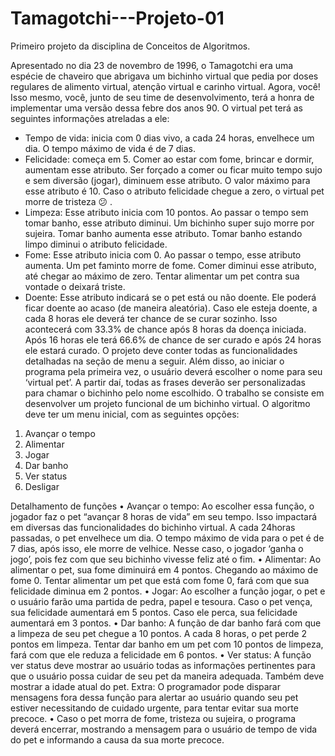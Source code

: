 # Tamagotchi---Projeto-01
Primeiro projeto da disciplina de Conceitos de Algoritmos.

Apresentado no dia 23 de novembro de 1996, o Tamagotchi era uma espécie de chaveiro que
abrigava um bichinho virtual que pedia por doses regulares de alimento virtual, atenção virtual
e carinho virtual. Agora, você! Isso mesmo, você, junto de seu time de desenvolvimento, terá a
honra de implementar uma versão dessa febre dos anos 90.
O virtual pet terá as seguintes informações atreladas a ele:
- Tempo de vida: inicia com 0 dias vivo, a cada 24 horas, envelhece um dia. O tempo
máximo de vida é de 7 dias.
- Felicidade: começa em 5. Comer ao estar com fome, brincar e dormir, aumentam esse
atributo. Ser forçado a comer ou ficar muito tempo sujo e sem diversão (jogar), diminuem esse
atributo. O valor máximo para esse atributo é 10. Caso o atributo felicidade chegue a zero, o
virtual pet morre de tristeza 😕 .
- Limpeza: Esse atributo inicia com 10 pontos. Ao passar o tempo sem tomar banho,
esse atributo diminui. Um bichinho super sujo morre por sujeira. Tomar banho aumenta esse
atributo. Tomar banho estando limpo diminui o atributo felicidade.
- Fome: Esse atributo inicia com 0. Ao passar o tempo, esse atributo aumenta. Um pet
faminto morre de fome. Comer diminui esse atributo, até chegar ao máximo de zero. Tentar
alimentar um pet contra sua vontade o deixará triste.
- Doente: Esse atributo indicará se o pet está ou não doente. Ele poderá ficar doente
ao acaso (de maneira aleatória). Caso ele esteja doente, a cada 8 horas ele deverá ter chance
de se curar sozinho. Isso acontecerá com 33.3% de chance após 8 horas da doença iniciada.
Após 16 horas ele terá 66.6% de chance de ser curado e após 24 horas ele estará curado.
O projeto deve conter todas as funcionalidades detalhadas na seção de menu a seguir. Além
disso, ao iniciar o programa pela primeira vez, o usuário deverá escolher o nome para seu
‘virtual pet’. A partir daí, todas as frases deverão ser personalizadas para chamar o bichinho
pelo nome escolhido.
O trabalho se consiste em desenvolver um projeto funcional de um bichinho virtual. O algoritmo
deve ter um menu inicial, com as seguintes opções:
1. Avançar o tempo
2. Alimentar
3. Jogar
4. Dar banho
5. Ver status
6. Desligar

Detalhamento de funções
• Avançar o tempo: Ao escolher essa função, o jogador faz o pet “avançar 8 horas de vida”
em seu tempo. Isso impactará em diversas das funcionalidades do bichinho virtual. A cada
24horas passadas, o pet envelhece um dia. O tempo máximo de vida para o pet é de 7
dias, após isso, ele morre de velhice. Nesse caso, o jogador ‘ganha o jogo’, pois fez com
que seu bichinho vivesse feliz até o fim.
• Alimentar: Ao alimentar o pet, sua fome diminuirá em 4 pontos. Chegando ao máximo de
fome 0. Tentar alimentar um pet que está com fome 0, fará com que sua felicidade diminua
em 2 pontos.
• Jogar: Ao escolher a função jogar, o pet e o usuário farão uma partida de pedra, papel e
tesoura. Caso o pet vença, sua felicidade aumentará em 5 pontos. Caso ele perca, sua
felicidade aumentará em 3 pontos.
• Dar banho: A função de dar banho fará com que a limpeza de seu pet chegue a 10 pontos.
A cada 8 horas, o pet perde 2 pontos em limpeza. Tentar dar banho em um pet com 10
pontos de limpeza, fará com que ele reduza a felicidade em 6 pontos.
• Ver status: A função ver status deve mostrar ao usuário todas as informações pertinentes
para que o usuário possa cuidar de seu pet da maneira adequada. Também deve mostrar
a idade atual do pet. Extra: O programador pode disparar mensagens fora dessa função
para alertar ao usuário quando seu pet estiver necessitando de cuidado urgente, para
tentar evitar sua morte precoce.
• Caso o pet morra de fome, tristeza ou sujeira, o programa deverá encerrar, mostrando a
mensagem para o usuário de tempo de vida do pet e informando a causa da sua morte
precoce.
